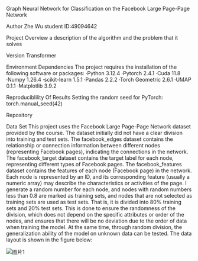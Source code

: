 Graph Neural Network for Classification on the Facebook Large Page-Page Network

Author
Zhe Wu
student ID:49094642

Project Overview
a description of the algorithm and the problem that it solves

Version Transformer

Environment Dependencies
The project requires the installation of the following software or packages:
·Python 3.12.4
·Pytorch 2.4.1
·Cuda 11.8 
·Numpy 1.26.4
·scikit-learn 1.5.1
·Pandas 2.2.2
·Torch Geometric 2.6.1
·UMAP 0.1.1
·Matplotlib 3.9.2

 Reproduciblility Of Results
Setting the random seed for PyTorch: torch.manual_seed(42)

Repository




Data Set
This project uses the Facebook Large Page-Page Network dataset provided by the course. The dataset initially did not have a clear division into training and test sets. The facebook_edges dataset contains the relationship or connection information between different nodes (representing Facebook pages), indicating the connections in the network. The facebook_target dataset contains the target label for each node, representing different types of Facebook pages. The facebook_features dataset contains the features of each node (Facebook page) in the network. Each node is represented by an ID, and its corresponding feature (usually a numeric array) may describe the characteristics or activities of the page. I generate a random number for each node, and nodes with random numbers less than 0.8 are marked as training sets, and nodes that are not selected as training sets are used as test sets. That is, it is divided into 80% training sets and 20% test sets. This is done to ensure the randomness of the division, which does not depend on the specific attributes or order of the nodes, and ensures that there will be no deviation due to the order of data when training the model. At the same time, through random division, the generalization ability of the model on unknown data can be tested. The data layout is shown in the figure below:

![图片1](https://github.com/user-attachments/assets/79ec6647-d5e5-4976-a11d-a7d369ac2f81)

